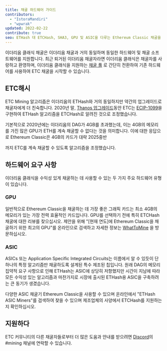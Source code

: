 ```yaml
---
title: 채굴 하드웨어 가이드
contributors:
  - "IstoraMandiri"
  - "wpwrak"
updated: 2022-02-22
contribute: true
seo: ETHash 대 ETCHash, SHA3, GPU 및 ASIC을 다루는 Ethereum Classic 채굴을 위한 하드웨어 요구 사항에 대한 간략한 설명입니다.
---
```


이더리움 클래식 채굴은 이더리움 채굴과 거의 동일하며 동일한 하드웨어 및 채굴 소프트웨어를 지원합니다. 최근 퇴거된 이더리움 채굴자라면 이더리움 클래식은 채굴자를 사랑하고 환영하며, 이더리움 클래식을 지원하는 [채굴 풀](/mining/pools) 로 간단히 전환하여 기존 하드웨어를 사용하여 ETC 채굴을 시작할 수 있습니다.

## ETC해시

ETC Mining 알고리즘은 이더리움의 ETHash와 거의 동일하지만 약간의 업그레이드로 채굴자에게 더 친숙합니다. 2020년 말, [Thanos 업그레이드](/blog/2020-11-27-thanos-hard-fork-upgrade)동안 ETC는 [ECIP-1099](https://ecips.ethereumclassic.org/ECIPs/ecip-1099)을 구현하여 ETHash 알고리즘을 ETCHash로 알려진 것으로 조정했습니다.

기본적으로 2020년에는 이더리움의 DAG가 4GB를 초과했는데, 이는 4GB의 메모리를 가진 많은 GPU가 ETH를 계속 채굴할 수 없다는 것을 의미합니다. 이에 대한 응답으로 Ethereum Classic은 4GB의 카드가 대략 2025중반

까지 ETC를 계속 채굴할 수 있도록 알고리즘을 조정했습니다. 



## 하드웨어 요구 사항

이더리움 클래식을 수익성 있게 채굴하는 데 사용할 수 있는 두 가지 주요 하드웨어 유형이 있습니다.



### GPU

일반적으로 Ethereum Classic을 채굴하는 데 가장 좋은 그래픽 카드는 최소 4GB의 메모리가 있는 가장 전력 효율적인 카드입니다. GPU를 선택하기 전에 특히 ETCHash 채굴에 대한 리뷰를 찾으십시오. 제안을 위해 "[현재 연도]에 Ethereum Classic을 채굴하기 위한 최고의 GPU"를 온라인으로 검색하고 자세한 정보는 [WhatToMine](https://whattomine.com/coins?e4g=true) 을 방문하십시오.



### ASIC

ASICs 또는 Application Specific Integrated Circuits는 이름에서 알 수 있듯이 단 하나의 특정 알고리즘만 채굴하도록 설계된 특수 제조된 칩입니다. 원래 DAG의 메모리 집약적 요구 사항으로 인해 ETHash는 ASIC에 상당히 저항했지만 시간이 지남에 따라 모든 수익성 있는 알고리즘과 마찬가지로 시장에 출시된 ETHash용 ASIC을 구축하려는 큰 동기가 생겼습니다.

다양한 ASIC 채굴기 Ethereum Classic을 사용할 수 있으며 온라인에서 "ETHash ASIC Miners"를 검색하여 찾을 수 있으며 제조업체의 사양에서 ETCHash를 지원하는지 확인하십시오.



## 지원하다

ETC 커뮤니티의 다른 채굴자들로부터 더 많은 도움과 안내를 받으려면 [Discord](https://ethereumclassic.org/discord)의 #mining 채널에 연락할 수 있습니다.
